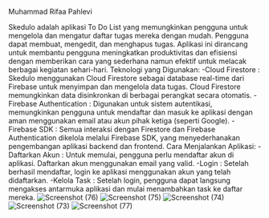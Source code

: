 Muhammad Rifaa Pahlevi

Skedulo adalah aplikasi To Do List yang memungkinkan pengguna untuk mengelola dan mengatur daftar tugas mereka dengan mudah. Pengguna dapat membuat, mengedit, dan menghapus tugas. Aplikasi ini dirancang untuk membantu pengguna meningkatkan produktivitas dan efisiensi dengan memberikan cara yang sederhana namun efektif untuk melacak berbagai kegiatan sehari-hari.
Teknologi yang Digunakan:
-Cloud Firestore : Skedulo menggunakan Cloud Firestore sebagai database real-time dari Firebase untuk menyimpan dan mengelola data tugas. Cloud Firestore memungkinkan data disinkronkan di berbagai perangkat secara otomatis.
-Firebase Authentication : Digunakan untuk sistem autentikasi, memungkinkan pengguna untuk mendaftar dan masuk ke aplikasi dengan aman menggunakan email atau akun pihak ketiga (seperti Google).
-Firebase SDK : Semua interaksi dengan Firestore dan Firebase Authentication dikelola melalui Firebase SDK, yang menyederhanakan pengembangan aplikasi backend dan frontend.
Cara Menjalankan Aplikasi:
-Daftarkan Akun : Untuk memulai, pengguna perlu mendaftar akun di aplikasi. Daftarkan akun menggunakan email yang valid.
-Login : Setelah berhasil mendaftar, login ke aplikasi menggunakan akun yang telah didaftarkan.
-Kelola Task : Setelah login, pengguna dapat langsung mengakses antarmuka aplikasi dan mulai menambahkan task ke daftar mereka.
![Screenshot (76)](https://github.com/user-attachments/assets/548d8c81-2745-429e-b518-f53e6595793e)
![Screenshot (75)](https://github.com/user-attachments/assets/6c83c551-8940-4ea2-a1df-40079daa2b3c)
![Screenshot (74)](https://github.com/user-attachments/assets/6eaebab4-11e0-44a1-a22c-8fe3cf93b67e)
![Screenshot (73)](https://github.com/user-attachments/assets/582d049e-1662-4b36-b0fe-10103016700a)
![Screenshot (77)](https://github.com/user-attachments/assets/f38ce888-bed8-4de4-9bf9-27fba6f85263)
